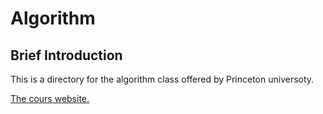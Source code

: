 # Algorithm 

## Brief Introduction

This is a directory for the algorithm class offered by Princeton universoty. 

[The cours website.](https://www.coursera.org/learn/programming-languages)




